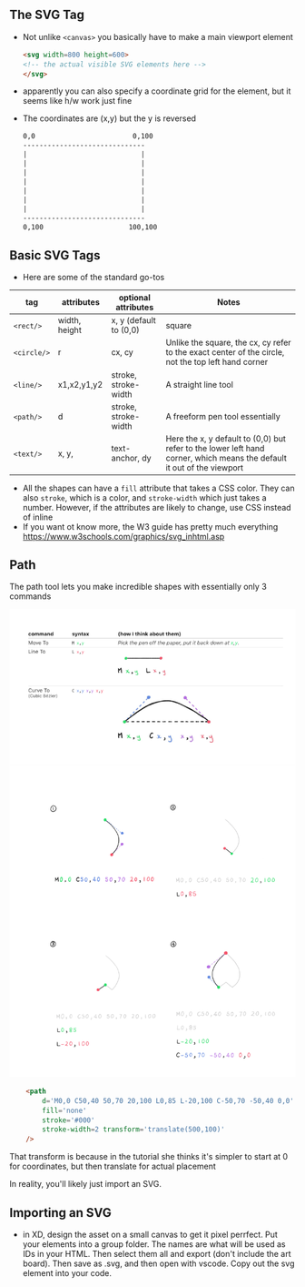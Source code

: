 
## The SVG Tag
- Not unlike `<canvas>` you basically have to make a main viewport element

    ```html
    <svg width=800 height=600>
    <!-- the actual visible SVG elements here -->
    </svg>
    ```
- apparently you can also specify a coordinate grid for the element, but it seems like h/w work just fine

- The coordinates are (x,y) but the y is reversed
    ```plaintext
    0,0                        0,100
    ------------------------------
    |                            |
    |                            |
    |                            |
    |                            |
    |                            |
    |                            |
    |                            |
    ------------------------------
    0,100                     100,100
    ```

## Basic SVG Tags
- Here are some of the standard go-tos

| tag | attributes | optional attributes | Notes |
| --- | ---------- | -------------------- | --- |
| `<rect/>` | width, height | x, y (default to (0,0) | square
| `<circle/>` | r | cx, cy | Unlike the square, the cx, cy refer to the exact center of the circle, not the top left hand corner
| `<line/>` | x1,x2,y1,y2 | stroke, stroke-width | A straight line tool
| `<path/>` | d | stroke, stroke-width | A freeform pen tool essentially
| `<text/>` | x, y, | text-anchor, dy | Here the x, y default to (0,0) but refer to the lower left hand corner, which means the default it out of the viewport

- All the shapes can have a `fill` attribute that takes a CSS color. They can also `stroke`, which is a color, and `stroke-width` which just takes a number. However, if the attributes are likely to change, use CSS instead of inline
- If you want ot know more, the W3 guide has pretty much everything https://www.w3schools.com/graphics/svg_inhtml.asp


## Path
The path tool lets you make incredible shapes with essentially only 3 commands

![Path explainer](path-tool.png)
![path examples](path-example.png)
```html
    <path
        d='M0,0 C50,40 50,70 20,100 L0,85 L-20,100 C-50,70 -50,40 0,0'
        fill='none'
        stroke='#000'
        stroke-width=2 transform='translate(500,100)'
    />
```
That transform is because in the tutorial she thinks it's simpler to start at 0 for coordinates, but then translate for actual placement

In reality, you'll likely just import an SVG.
## Importing an SVG
- in XD, design the asset on a small canvas to get it pixel perrfect. Put your elements into a group folder. The names are what will be used as IDs in your HTML. Then select them all and export (don't include the art board). Then save as .svg, and then open with vscode. Copy out the svg element into your code.